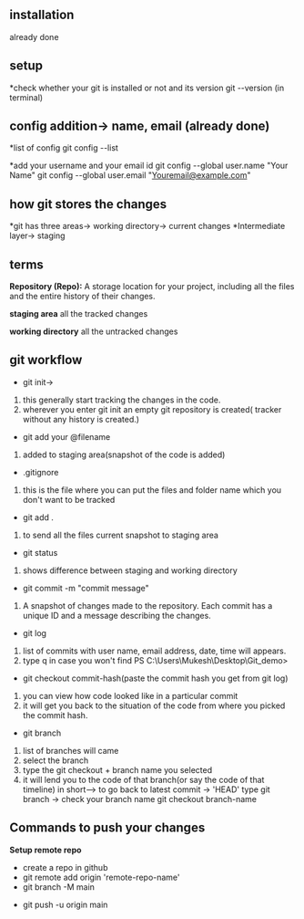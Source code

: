 ## installation
already done

## setup
*check whether your git is installed or not and its version
git --version (in terminal)

## config addition-> name, email (already done)
*list of config
git config --list

*add your username and your email id
git config --global user.name "Your Name"
git config --global user.email "Youremail@example.com"

## how git stores the changes
*git has three areas-> working directory-> current changes
*Intermediate layer-> staging

## terms
**Repository (Repo):**
A storage location for your project, including all the files and the entire history of  their changes.

**staging area**
all the tracked changes

**working directory**
all the untracked changes



## git workflow

* git init-> 
1. this generally start tracking the changes   in the code.
2. wherever you enter git init an empty git repository is created( tracker without any history is created.)

* git add your @filename
1. added to staging area(snapshot of the code is added)

* .gitignore 
1. this is the file where you can put the files and folder name which you don't want to be tracked

* git add .
1. to send all the files current snapshot to staging area

* git status
1. shows difference between staging and working directory

* git commit -m "commit message"
1. A snapshot of changes made to the repository. Each commit has a unique ID and a message describing the changes.

* git log
1. list of commits with user name, email address, date, time will appears.
2. type q in case you won't find               PS C:\Users\Mukesh\Desktop\Git_demo>

* git checkout commit-hash(paste the commit hash you get from git log)
1. you can view how code looked like in a particular commit
2. it will get you back to the situation of the code from where you picked the commit hash.

* git branch
1. list of branches will came
2. select the branch
3. type the git checkout + branch name you selected
4. it will lend you to the code of that branch(or say the code of that timeline)
in short-->
to go back to latest commit -> 'HEAD'
type git branch -> check your branch name
git checkout branch-name


## Commands to push your changes
**Setup remote repo**
* create a repo in github
* git remote add origin 'remote-repo-name'
* git branch -M main
<!-- usuall drill -->
* git push -u origin main
<!-- do all three steps when you create repo for the first time. -->
<!-- only apply 3rd step when the repo is already formed and you did the little changes in the codes -->
